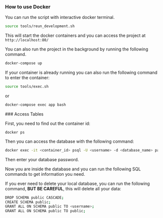 ### How to use Docker

You can run the script with interactive docker terminal.
```bash
source tools/reun_development.sh
```
This will start the docker containers and you can access the project at `http://localhost:80/`

You can also run the project in the background by running the following command.
```bash
docker-compose up
```
If your container is already running you can also run the following command to enter the container:
```bash
source tools/exec.sh
```
or
```bash
docker-compose exec app bash
```

### Access Tables

First, you need to find out the container id:
```
docker ps
```
Then you can access the database with the following command:
```bash
docker exec -it <container_id> psql -U <username> -d <database_name> password
```
Then enter your database password.

Now you are inside the database and you can run the following SQL commands to get information you need.

If you ever need to delete your local database, you can run the following command, **BUT BE CAREFUL**, this will delete all your data:
```bash
DROP SCHEMA public CASCADE;
CREATE SCHEMA public;
GRANT ALL ON SCHEMA public TO <username>;
GRANT ALL ON SCHEMA public TO public;
````
